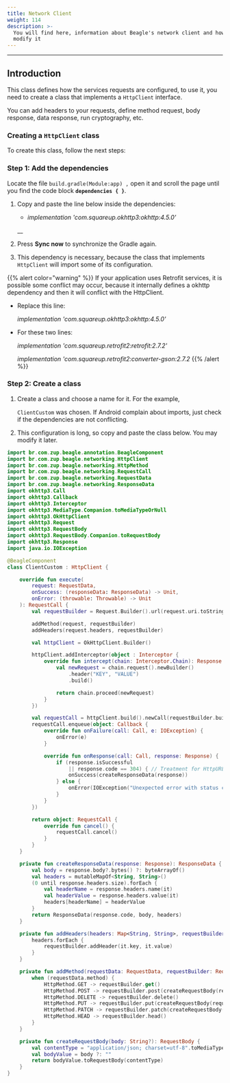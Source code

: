```yaml
---
title: Network Client
weight: 114
description: >-
  You will find here, information about Beagle's network client and how to
  modify it
---
```


---

## Introduction 

This class defines how the services requests are configured, to use it, you need to create a class that implements a `HttpClient` interface.

You can add headers to your requests, define method request, body response, data response, run cryptography, etc. 

### Creating a `HttpClient` class

To create this class, follow the next steps: 

### Step 1: Add the dependencies 

Locate the file `build.gradle(Module:app) ,` open it and scroll the page until you find the code block  **`dependencies { }`**.

1. Copy and paste the line below inside the dependencies:

   * _implementation 'com.squareup.okhttp3:okhttp:4.5.0'_

   \_\_

2. Press **Sync now** to synchronize the Gradle again. 
3. This dependency is necessary, because the class that implements `HttpClient` will import some of its configuration.

{{% alert color="warning" %}}
 If your application uses Retrofit services, it is possible some conflict may occur, because it internally defines a okhttp dependency and then it will conflict with the HttpClient. 

* Replace this line:

  _implementation 'com.squareup.okhttp3:okhttp:4.5.0'_

* For these two lines:

  _implementation 'com.squareup.retrofit2:retrofit:2.7.2'_

  _implementation 'com.squareup.retrofit2:converter-gson:2.7.2_ 
{{% /alert %}}

### Step 2: Create a class

1. Create a class and choose a name for it. For the example, 

   `ClientCustom` was chosen. If Android complain about imports, just check if the dependencies are not conflicting. 

2. This configuration is long, so copy and paste the class below. You may modify it later.


```kotlin
import br.com.zup.beagle.annotation.BeagleComponent
import br.com.zup.beagle.networking.HttpClient
import br.com.zup.beagle.networking.HttpMethod
import br.com.zup.beagle.networking.RequestCall
import br.com.zup.beagle.networking.RequestData
import br.com.zup.beagle.networking.ResponseData
import okhttp3.Call
import okhttp3.Callback
import okhttp3.Interceptor
import okhttp3.MediaType.Companion.toMediaTypeOrNull
import okhttp3.OkHttpClient
import okhttp3.Request
import okhttp3.RequestBody
import okhttp3.RequestBody.Companion.toRequestBody
import okhttp3.Response
import java.io.IOException

@BeagleComponent
class ClientCustom : HttpClient {

    override fun execute(
        request: RequestData,
        onSuccess: (responseData: ResponseData) -> Unit,
        onError: (throwable: Throwable) -> Unit
    ): RequestCall {
        val requestBuilder = Request.Builder().url(request.uri.toString())

        addMethod(request, requestBuilder)
        addHeaders(request.headers, requestBuilder)

        val httpClient = OkHttpClient.Builder()

        httpClient.addInterceptor(object : Interceptor {
            override fun intercept(chain: Interceptor.Chain): Response {
                val newRequest = chain.request().newBuilder()
                    .header("KEY", "VALUE")
                    .build()

                return chain.proceed(newRequest)
            }
        })

        val requestCall = httpClient.build().newCall(requestBuilder.build())
        requestCall.enqueue(object: Callback {
            override fun onFailure(call: Call, e: IOException) {
                onError(e)
            }

            override fun onResponse(call: Call, response: Response) {
                if (response.isSuccessful 
                    || response.code == 304) { // Treatment for HttpURLConnection.HTTP_NOT_MODIFIED
                    onSuccess(createResponseData(response))
                } else {
                    onError(IOException("Unexpected error with status code ${response.code}"))
                }
            }
        })

        return object: RequestCall {
            override fun cancel() {
                requestCall.cancel()
            }
        }
    }

    private fun createResponseData(response: Response): ResponseData {
        val body = response.body?.bytes() ?: byteArrayOf()
        val headers = mutableMapOf<String, String>()
        (0 until response.headers.size).forEach {
            val headerName = response.headers.name(it)
            val headerValue = response.headers.value(it)
            headers[headerName] = headerValue
        }
        return ResponseData(response.code, body, headers)
    }

    private fun addHeaders(headers: Map<String, String>, requestBuilder: Request.Builder) {
        headers.forEach {
            requestBuilder.addHeader(it.key, it.value)
        }
    }

    private fun addMethod(requestData: RequestData, requestBuilder: Request.Builder) {
        when (requestData.method) {
            HttpMethod.GET -> requestBuilder.get()
            HttpMethod.POST -> requestBuilder.post(createRequestBody(requestData.body))
            HttpMethod.DELETE -> requestBuilder.delete()
            HttpMethod.PUT -> requestBuilder.put(createRequestBody(requestData.body))
            HttpMethod.PATCH -> requestBuilder.patch(createRequestBody(requestData.body))
            HttpMethod.HEAD -> requestBuilder.head()
        }
    }

    private fun createRequestBody(body: String?): RequestBody {
        val contentType = "application/json; charset=utf-8".toMediaTypeOrNull()
        val bodyValue = body ?: ""
        return bodyValue.toRequestBody(contentType)
    }
}
```
